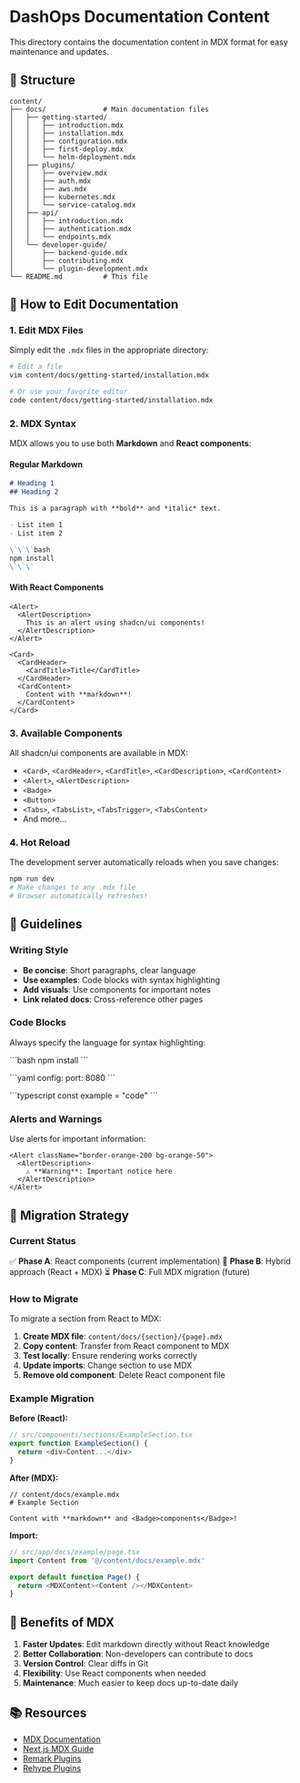 # DashOps Documentation Content

This directory contains the documentation content in MDX format for easy maintenance and updates.

## 📁 Structure

```
content/
├── docs/              # Main documentation files
│   ├── getting-started/
│   │   ├── introduction.mdx
│   │   ├── installation.mdx
│   │   ├── configuration.mdx
│   │   ├── first-deploy.mdx
│   │   └── helm-deployment.mdx
│   ├── plugins/
│   │   ├── overview.mdx
│   │   ├── auth.mdx
│   │   ├── aws.mdx
│   │   ├── kubernetes.mdx
│   │   └── service-catalog.mdx
│   ├── api/
│   │   ├── introduction.mdx
│   │   ├── authentication.mdx
│   │   └── endpoints.mdx
│   └── developer-guide/
│       ├── backend-guide.mdx
│       ├── contributing.mdx
│       └── plugin-development.mdx
└── README.md          # This file
```

## 🚀 How to Edit Documentation

### 1. Edit MDX Files

Simply edit the `.mdx` files in the appropriate directory:

```bash
# Edit a file
vim content/docs/getting-started/installation.mdx

# Or use your favorite editor
code content/docs/getting-started/installation.mdx
```

### 2. MDX Syntax

MDX allows you to use both **Markdown** and **React components**:

#### Regular Markdown

```markdown
# Heading 1
## Heading 2

This is a paragraph with **bold** and *italic* text.

- List item 1
- List item 2

\`\`\`bash
npm install
\`\`\`
```

#### With React Components

```mdx
<Alert>
  <AlertDescription>
    This is an alert using shadcn/ui components!
  </AlertDescription>
</Alert>

<Card>
  <CardHeader>
    <CardTitle>Title</CardTitle>
  </CardHeader>
  <CardContent>
    Content with **markdown**!
  </CardContent>
</Card>
```

### 3. Available Components

All shadcn/ui components are available in MDX:

- `<Card>`, `<CardHeader>`, `<CardTitle>`, `<CardDescription>`, `<CardContent>`
- `<Alert>`, `<AlertDescription>`
- `<Badge>`
- `<Button>`
- `<Tabs>`, `<TabsList>`, `<TabsTrigger>`, `<TabsContent>`
- And more...

### 4. Hot Reload

The development server automatically reloads when you save changes:

```bash
npm run dev
# Make changes to any .mdx file
# Browser automatically refreshes!
```

## 📝 Guidelines

### Writing Style

- **Be concise**: Short paragraphs, clear language
- **Use examples**: Code blocks with syntax highlighting
- **Add visuals**: Use components for important notes
- **Link related docs**: Cross-reference other pages

### Code Blocks

Always specify the language for syntax highlighting:

\`\`\`bash
npm install
\`\`\`

\`\`\`yaml
config:
  port: 8080
\`\`\`

\`\`\`typescript
const example = "code"
\`\`\`

### Alerts and Warnings

Use alerts for important information:

```mdx
<Alert className="border-orange-200 bg-orange-50">
  <AlertDescription>
    ⚠️ **Warning**: Important notice here
  </AlertDescription>
</Alert>
```

## 🔄 Migration Strategy

### Current Status

✅ **Phase A**: React components (current implementation)
🔄 **Phase B**: Hybrid approach (React + MDX)
⏳ **Phase C**: Full MDX migration (future)

### How to Migrate

To migrate a section from React to MDX:

1. **Create MDX file**: `content/docs/{section}/{page}.mdx`
2. **Copy content**: Transfer from React component to MDX
3. **Test locally**: Ensure rendering works correctly
4. **Update imports**: Change section to use MDX
5. **Remove old component**: Delete React component file

### Example Migration

**Before (React):**
```typescript
// src/components/sections/ExampleSection.tsx
export function ExampleSection() {
  return <div>Content...</div>
}
```

**After (MDX):**
```mdx
// content/docs/example.mdx
# Example Section

Content with **markdown** and <Badge>components</Badge>!
```

**Import:**
```typescript
// src/app/docs/example/page.tsx
import Content from '@/content/docs/example.mdx'

export default function Page() {
  return <MDXContent><Content /></MDXContent>
}
```

## 🎯 Benefits of MDX

1. **Faster Updates**: Edit markdown directly without React knowledge
2. **Better Collaboration**: Non-developers can contribute to docs
3. **Version Control**: Clear diffs in Git
4. **Flexibility**: Use React components when needed
5. **Maintenance**: Much easier to keep docs up-to-date daily

## 📚 Resources

- [MDX Documentation](https://mdxjs.com/)
- [Next.js MDX Guide](https://nextjs.org/docs/app/building-your-application/configuring/mdx)
- [Remark Plugins](https://github.com/remarkjs/remark/blob/main/doc/plugins.md)
- [Rehype Plugins](https://github.com/rehypejs/rehype/blob/main/doc/plugins.md)

